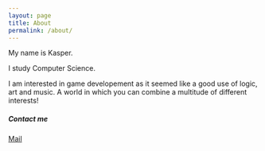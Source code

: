 ```yaml
---
layout: page
title: About
permalink: /about/
---
```


My name is Kasper. 

I study Computer Science.

I am interested in game developement as it seemed like a good use of logic, art and music. A world in which you can combine a multitude of different interests!


##### Contact me
[Mail](mailto:kaspermunchj@gmail.com)
